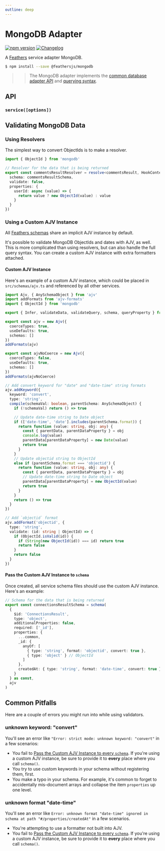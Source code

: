 ```yaml
---
outline: deep
---
```


# MongoDB Adapter

<Badges>

[![npm version](https://img.shields.io/npm/v/@feathersjs/mongodb.svg?style=flat-square)](https://www.npmjs.com/package/@feathersjs/mongodb)
[![Changelog](https://img.shields.io/badge/changelog-.md-blue.svg?style=flat-square)](https://github.com/feathersjs/feathers/blob/dove/packages/mongodb/CHANGELOG.md)

</Badges>

A [Feathers](https://feathersjs.com) service adapter MongoDB.

```bash
$ npm install --save @feathersjs/mongodb
```

<BlockQuote>

> The MongoDB adapter implements the [common database adapter API](./common) and [querying syntax](./querying).

</BlockQuote>

## API

### `service([options])`

## Validating MongoDB Data

### Using Resolvers

The simplest way to convert ObjectIds is to make a resolver.

```ts
import { ObjectId } from 'mongodb'

// Resolver for the data that is being returned
export const commentsResultResolver = resolve<commentsResult, HookContext>({
  schema: commentsResultSchema,
  validate: false,
  properties: {
    userId: async (value) => {
      return value ? new ObjectId(value) : value
    }
  }
})
```

### Using a Custom AJV Instance

All [Feathers schemas](/api/schema/schema) share an implicit AJV instance by default.

It's possible to validate MongoDB ObjectIds and dates with AJV, as well. This is more complicated than using resolvers, but can also handle the full query syntax. You can create a custom AJV instance with extra formatters attached.

#### Custom AJV Instance

Here's an example of a custom AJV instance, which could be placed in `src/schemas/ajv.ts` and referenced by all other services.

```ts
import Ajv, { AnySchemaObject } from 'ajv'
import addFormats from 'ajv-formats'
import { ObjectId } from 'mongodb'

export { Infer, validateData, validateQuery, schema, queryProperty } from '@feathersjs/schema'

export const ajv = new Ajv({
  coerceTypes: true,
  useDefaults: true,
  schemas: []
})
addFormats(ajv)

export const ajvNoCoerce = new Ajv({
  coerceTypes: false,
  useDefaults: true,
  schemas: []
})
addFormats(ajvNoCoerce)

// Add convert keyword for "date" and "date-time" string formats
ajv.addKeyword({
  keyword: 'convert',
  type: 'string',
  compile(schemaVal: boolean, parentSchema: AnySchemaObject) {
    if (!schemaVal) return () => true

    // Update date-time string to Date object
    if (['date-time', 'date'].includes(parentSchema.format)) {
      return function (value: string, obj: any) {
        const { parentData, parentDataProperty } = obj
        console.log(value)
        parentData[parentDataProperty] = new Date(value)
        return true
      }
    }
    // Update objectid string to ObjectId
    else if (parentSchema.format === 'objectid') {
      return function (value: string, obj: any) {
        const { parentData, parentDataProperty } = obj
        // Update date-time string to Date object
        parentData[parentDataProperty] = new ObjectId(value)
        return true
      }
    }
    return () => true
  }
})

// Add `objectid` format
ajv.addFormat('objectid', {
  type: 'string',
  validate: (id: string | ObjectId) => {
    if (ObjectId.isValid(id)) {
      if (String(new ObjectId(id)) === id) return true
      return false
    }
    return false
  }
})
```

#### Pass the Custom AJV Instance to `schema`

Once created, all service schema files should use the custom AJV instance. Here's an example:

```ts
// Schema for the data that is being returned
export const connectionsResultSchema = schema(
  {
    $id: 'ConnectionsResult',
    type: 'object',
    additionalProperties: false,
    required: ['_id'],
    properties: {
      ...common,
      _id: {
        anyOf: [
          { type: 'string', format: 'objectid', convert: true },
          { type: 'object' } // ObjectId
        ]
      },
      createdAt: { type: 'string', format: 'date-time', convert: true }
    }
  } as const,
  ajv
)
```

## Common Pitfalls

Here are a couple of errors you might run into while using validators.

### unknown keyword: "convert"

You'll see an error like `"Error: strict mode: unknown keyword: "convert"` in a few scenarios:

- You fail to [Pass the Custom AJV Instance to every `schema`](#pass-the-custom-ajv-instance-to-schema). If you're using a custom AJV instance, be sure to provide it to **every** place where you call `schema()`.
- You try to use custom keywords in your schema without registering them, first.
- You make a typo in your schema. For example, it's common to forget to accidentally mis-document arrays and collapse the item `properties` up one level.

### unknown format "date-time"

You'll see an error like `Error: unknown format "date-time" ignored in schema at path "#/properties/createdAt"` in a few scenarios.

- You're attempting to use a formatter not built into AJV.
- You fail to [Pass the Custom AJV Instance to every `schema`](#pass-the-custom-ajv-instance-to-schema). If you're using a custom AJV instance, be sure to provide it to **every** place where you call `schema()`.
